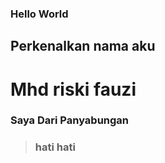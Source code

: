 ### Hello World


## Perkenalkan nama aku
# Mhd riski fauzi
### Saya Dari Panyabungan
> ### hati hati
